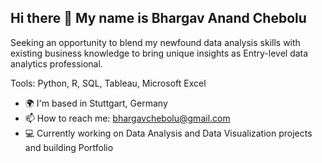 ## Hi there 👋 My name is Bhargav Anand Chebolu

Seeking an opportunity to blend my newfound data analysis skills with existing business knowledge to bring unique insights as Entry-level data analytics professional.

Tools: Python, R, SQL, Tableau, Microsoft Excel

- 🌍  I'm based in Stuttgart, Germany
- 📫  How to reach me: bhargavchebolu@gmail.com
- 💻  Currently working on Data Analysis and Data Visualization projects and building Portfolio


<!--
**bhargavchebolu/bhargavchebolu** is a ✨ _special_ ✨ repository because its `README.md` (this file) appears on your GitHub profile.

Here are some ideas to get you started:

- 🔭 I’m currently working on ...
- 🌱 I’m currently learning ...
- 👯 I’m looking to collaborate on ...
- 🤔 I’m looking for help with ...
- 💬 Ask me about ...
- 📫 How to reach me: ...
- 😄 Pronouns: ...
- ⚡ Fun fact: ...
-->
